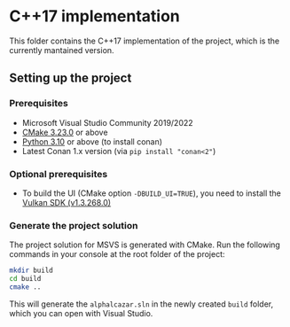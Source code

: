 # C++17 implementation

This folder contains the C++17 implementation of the project, which is the currently mantained version.

## Setting up the project

### Prerequisites

- Microsoft Visual Studio Community 2019/2022
- [CMake 3.23.0](https://cmake.org/download) or above
- [Python 3.10](https://www.python.org/downloads/) or above (to install conan)
- Latest Conan 1.x version (via `pip install "conan<2"`)

### Optional prerequisites

- To build the UI (CMake option `-DBUILD_UI=TRUE`), you need to install the [Vulkan SDK (v1.3.268.0)](https://vulkan.lunarg.com/sdk/home#windows)

### Generate the project solution

The project solution for MSVS is generated with CMake. Run the following commands in your console at the root folder of the project:

```bash
mkdir build
cd build
cmake ..
```

This will generate the `alphalcazar.sln` in the newly created `build` folder, which you can open with Visual Studio.
